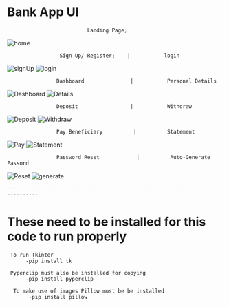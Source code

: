 # Bank App UI

                              Landing Page;          

![home](/Media/ReadMe/1home.png)   

                     Sign Up/ Register;    |           login
![signUp](/Media/ReadMe/2sign%20up.png) ![login](/Media/ReadMe/3login.png)


                    Dashboard               |           Personal Details
![Dashboard](/Media/ReadMe/4Dashboard.png)   ![Details](/Media/ReadMe/5Details.png)


                    Deposit                 |           Withdraw
![Deposit](/Media/ReadMe/6Deposit.png) ![Withdraw](/Media/ReadMe/7Withdraw.png)


                    Pay Beneficiary          |          Statement
![Pay](/Media/ReadMe/8beneficiary.png) ![Statement](/Media/ReadMe/9Statement.png)


                    Password Reset            |          Auto-Generate Passord
![Reset](/Media/ReadMe/10Reset.png) ![generate](/Media/ReadMe/11Generate.png)

    --------------------------------------------------------------------------------              
# These need to be installed for this code to run properly


     To run Tkinter 
          -pip install tk
          
     Pyperclip must also be installed for copying 
          -pip install pyperclip

      To make use of images Pillow must be be installed
           -pip install pillow   










